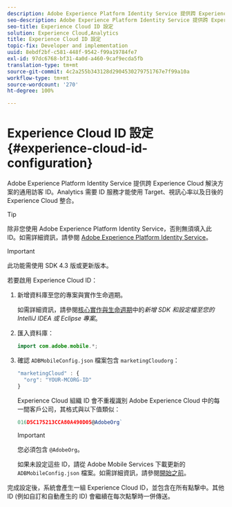 ```yaml
---
description: Adobe Experience Platform Identity Service 提供跨 Experience Cloud 解決方案的通用訪客 ID。Analytics 需要 ID 服務才能使用 Target、視訊心率以及日後的Experience Cloud 整合。
seo-description: Adobe Experience Platform Identity Service 提供跨 Experience Cloud 解決方案的通用訪客 ID。Analytics 需要 ID 服務才能使用 Target、視訊心率以及日後的Experience Cloud 整合。
seo-title: Experience Cloud ID 設定
solution: Experience Cloud,Analytics
title: Experience Cloud ID 設定
topic-fix: Developer and implementation
uuid: 8ebdf2bf-c581-448f-9542-f99a19784fe7
exl-id: 97dc6768-bf31-4a0d-a460-9caf9ecda5fb
translation-type: tm+mt
source-git-commit: 4c2a255b343128d2904530279751767e7f99a10a
workflow-type: tm+mt
source-wordcount: '270'
ht-degree: 100%

---
```


# Experience Cloud ID 設定 {#experience-cloud-id-configuration}

Adobe Experience Platform Identity Service 提供跨 Experience Cloud 解決方案的通用訪客 ID。Analytics 需要 ID 服務才能使用 Target、視訊心率以及日後的Experience Cloud 整合。

>[!TIP]
>
>除非您使用 Adobe Experience Platform Identity Service，否則無須填入此 ID。如需詳細資訊，請參閱 [Adobe Experience Platform Identity Service](https://docs.adobe.com/content/help/zh-Hant/id-service/using/home.html)。

>[!IMPORTANT]
>
>此功能需使用 SDK 4.3 版或更新版本。

若要啟用 Experience Cloud ID：

1. 新增資料庫至您的專案與實作生命週期。

   如需詳細資訊，請參閱[核心實作與生命週期](/help/android/getting-started/dev-qs.md)中的&#x200B;*新增 SDK 和設定檔至您的 IntelliJ IDEA 或 Eclipse 專案*。

1. 匯入資料庫：

   ```java
   import com.adobe.mobile.*;
   ```

1. 確認 `ADBMobileConfig.json` 檔案包含 `marketingCloudorg`：

   ```js
   "marketingCloud" : { 
     "org": "YOUR-MCORG-ID" 
   }
   ```

   Experience Cloud 組織 ID 會不重複識別 Adobe Experience Cloud 中的每一間客戶公司，其格式與以下值類似：

   ```js
   016D5C175213CCA80A490D05@AdobeOrg`
   ```

   >[!IMPORTANT]
   >
   >您必須包含 `@AdobeOrg`。

   如果未設定這些 ID，請從 Adobe Mobile Services 下載更新的 `ADBMobileConfig.json` 檔案。如需詳細資訊，請參閱[開始之前](/help/android/getting-started/requirements.md)。

完成設定後，系統會產生一組 Experience Cloud ID，並包含在所有點撃中。其他 ID (例如自訂和自動產生的 ID) 會繼續在每次點撃時一併傳送。
